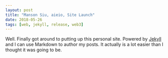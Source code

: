 ```yaml
---
layout: post
title: "Manson Siu, aieio, Site Launch"
date: 2018-05-26
tags: [web, jekyll, release, web3]
---
```


Well. Finally got around to putting up this personal site. Powered by [Jekyll](http://jekyllrb.com) and I can use Markdown to author my posts. It actually is a lot easier than I thought it was going to be.
